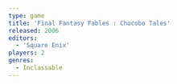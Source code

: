 ```yaml
---
type: game
title: 'Final Fantasy Fables : Chocobo Tales'
released: 2006
editors: 
  - 'Square Enix'
players: 2
genres:
  - Inclassable
---
```

